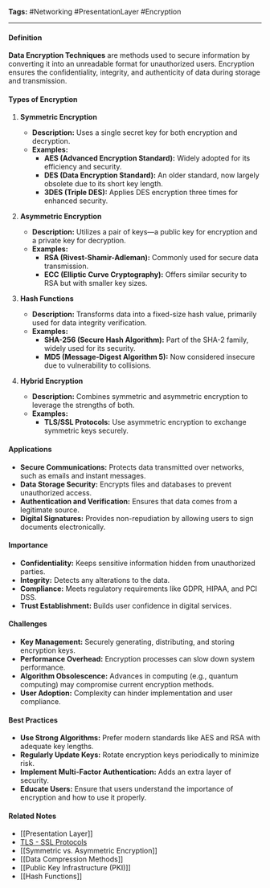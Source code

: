 **Tags:** #Networking #PresentationLayer #Encryption

---

#### **Definition**

**Data Encryption Techniques** are methods used to secure information by converting it into an unreadable format for unauthorized users. Encryption ensures the confidentiality, integrity, and authenticity of data during storage and transmission.

#### **Types of Encryption**

1. **Symmetric Encryption**
    
    - **Description:** Uses a single secret key for both encryption and decryption.
    - **Examples:**
        - **AES (Advanced Encryption Standard):** Widely adopted for its efficiency and security.
        - **DES (Data Encryption Standard):** An older standard, now largely obsolete due to its short key length.
        - **3DES (Triple DES):** Applies DES encryption three times for enhanced security.
2. **Asymmetric Encryption**
    
    - **Description:** Utilizes a pair of keys—a public key for encryption and a private key for decryption.
    - **Examples:**
        - **RSA (Rivest-Shamir-Adleman):** Commonly used for secure data transmission.
        - **ECC (Elliptic Curve Cryptography):** Offers similar security to RSA but with smaller key sizes.
3. **Hash Functions**
    
    - **Description:** Transforms data into a fixed-size hash value, primarily used for data integrity verification.
    - **Examples:**
        - **SHA-256 (Secure Hash Algorithm):** Part of the SHA-2 family, widely used for its security.
        - **MD5 (Message-Digest Algorithm 5):** Now considered insecure due to vulnerability to collisions.
4. **Hybrid Encryption**
    
    - **Description:** Combines symmetric and asymmetric encryption to leverage the strengths of both.
    - **Examples:**
        - **TLS/SSL Protocols:** Use asymmetric encryption to exchange symmetric keys securely.

#### **Applications**

- **Secure Communications:** Protects data transmitted over networks, such as emails and instant messages.
- **Data Storage Security:** Encrypts files and databases to prevent unauthorized access.
- **Authentication and Verification:** Ensures that data comes from a legitimate source.
- **Digital Signatures:** Provides non-repudiation by allowing users to sign documents electronically.

#### **Importance**

- **Confidentiality:** Keeps sensitive information hidden from unauthorized parties.
- **Integrity:** Detects any alterations to the data.
- **Compliance:** Meets regulatory requirements like GDPR, HIPAA, and PCI DSS.
- **Trust Establishment:** Builds user confidence in digital services.

#### **Challenges**

- **Key Management:** Securely generating, distributing, and storing encryption keys.
- **Performance Overhead:** Encryption processes can slow down system performance.
- **Algorithm Obsolescence:** Advances in computing (e.g., quantum computing) may compromise current encryption methods.
- **User Adoption:** Complexity can hinder implementation and user compliance.

#### **Best Practices**

- **Use Strong Algorithms:** Prefer modern standards like AES and RSA with adequate key lengths.
- **Regularly Update Keys:** Rotate encryption keys periodically to minimize risk.
- **Implement Multi-Factor Authentication:** Adds an extra layer of security.
- **Educate Users:** Ensure that users understand the importance of encryption and how to use it properly.

#### **Related Notes**
- [[Presentation Layer]]
- [TLS - SSL Protocols](TLS%20-%20SSL%20Protocols.md)
- [[Symmetric vs. Asymmetric Encryption]]
- [[Data Compression Methods]]
- [[Public Key Infrastructure (PKI)]]
- [[Hash Functions]]